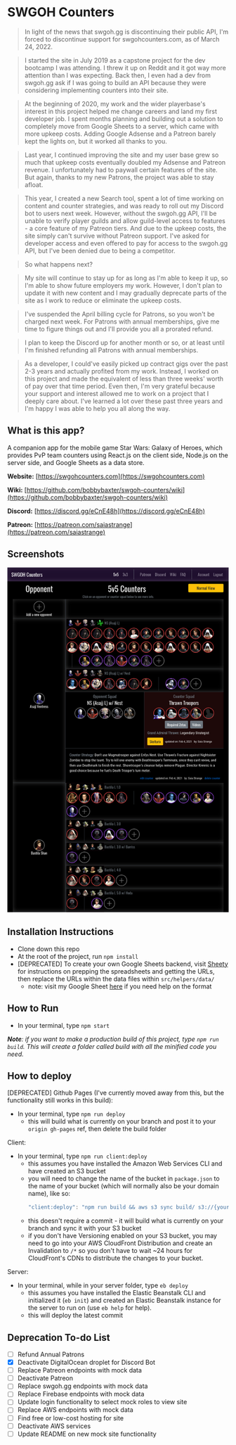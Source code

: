 # SWGOH Counters
> In light of the news that swgoh.gg is discontinuing their public API, I'm forced to discontinue support for swgohcounters.com, as of March 24, 2022.

> I started the site in July 2019 as a capstone project for the dev bootcamp I was attending.  I threw it up on Reddit and it got way more attention than I was expecting.  Back then, I even had a dev from swgoh.gg ask if I was going to build an API because they were considering implementing counters into their site.

> At the beginning of 2020, my work and the wider playerbase's interest in this project helped me change careers and land my first developer job.  I spent months planning and building out a solution to completely move from Google Sheets to a server, which came with more upkeep costs.  Adding Google Adsense and a Patreon barely kept the lights on, but it worked all thanks to you.

> Last year, I continued improving the site and my user base grew so much that upkeep costs eventually doubled my Adsense and Patreon revenue.  I unfortunately had to paywall certain features of the site.  But again, thanks to my new Patrons, the project was able to stay afloat.

> This year, I created a new Search tool, spent a lot of time working on content and counter strategies, and was ready to roll out my Discord bot to users next week.  However, without the swgoh.gg API, I'll be unable to verify player guilds and allow guild-level access to features - a core feature of my Patreon tiers.  And due to the upkeep costs, the site simply can't survive without Patreon support.  I've asked for developer access and even offered to pay for access to the swgoh.gg API, but I've been denied due to being a competitor.

> So what happens next?

> My site will continue to stay up for as long as I'm able to keep it up, so I'm able to show future employers my work.  However, I don't plan to update it with new content and I may gradually deprecate parts of the site as I work to reduce or eliminate the upkeep costs.

> I've suspended the April billing cycle for Patrons, so you won't be charged next week.  For Patrons with annual memberships, give me time to figure things out and I'll provide you all a prorated refund.

> I plan to keep the Discord up for another month or so, or at least until I'm finished refunding all Patrons with annual memberships.

> As a developer, I could've easily picked up contract gigs over the past 2-3 years and actually profited from my work.  Instead, I worked on this project and made the equivalent of less than three weeks' worth of pay over that time period.  Even then, I'm very grateful because your support and interest allowed me to work on a project that I deeply care about.  I've learned a lot over these past three years and I'm happy I was able to help you all along the way.

## What is this app?

A companion app for the mobile game Star Wars: Galaxy of Heroes, which provides PvP team counters using React.js on the client side, Node.js on the server side, and Google Sheets as a data store.

**Website:** [https://swgohcounters.com](https://swgohcounters.com)

**Wiki:** [https://github.com/bobbybaxter/swgoh-counters/wiki](https://github.com/bobbybaxter/swgoh-counters/wiki)

**Discord:** [https://discord.gg/eCnE48h](https://discord.gg/eCnE48h)

**Patreon:** [https://patreon.com/saiastrange](https://patreon.com/saiastrange)

## Screenshots
![image of star wars counters site](https://raw.githubusercontent.com/bobbybaxter/swgoh-counters/master/src/assets/swgohcountersScreenshot.png)

## Installation Instructions
- Clone down this repo
- At the root of the project, run `npm install`
- [DEPRECATED] To create your own Google Sheets backend, visit [Sheety](https://sheety.co/) for instructions on prepping the spreadsheets and getting the URLs, then replace the URLs within the data files within `src/helpers/data/`
  - note: visit my Google Sheet [here](https://docs.google.com/spreadsheets/d/1RVo7ej1PE06FKkwS1q5_slB9YLLQX3EF-dN98MkFmOM/edit#gid=1364839479) if you need help on the format

## How to Run
- In your terminal, type `npm start`

***Note**: if you want to make a production build of this project, type `npm run build`.  This will create a folder called build with all the minified code you need.*

## How to deploy
[DEPRECATED] Github Pages (I've currently moved away from this, but the functionality still works in this build):
- In your terminal, type `npm run deploy`
  - this will build what is currently on your branch and post it to your `origin gh-pages` ref, then delete the build folder

Client:
- In your terminal, type `npm run client:deploy`
  - this assumes you have installed the Amazon Web Services CLI and have created an S3 bucket
  - you will need to change the name of the bucket in `package.json` to the name of your bucket (which will normally also be your domain name), like so:
    ``` javascript
    "client:deploy": "npm run build && aws s3 sync build/ s3://{yourS3bucketname}"
    ```
  - this doesn't require a commit - it will build what is currently on your branch and sync it with your S3 bucket
  - if you don't have Versioning enabled on your S3 bucket, you may need to go into your AWS CloudFront Distribution and create an Invalidation to `/*` so you don't have to wait ~24 hours for CloudFront's CDNs to distribute the changes to your bucket.

Server:
- In your terminal, while in your server folder, type `eb deploy`
  - this assumes you have installed the Elastic Beanstalk CLI and initialized it (`eb init`) and created an Elastic Beanstalk instance for the server to run on (use `eb help` for help).
  - this will deploy the latest commit

## Deprecation To-do List
- [ ] Refund Annual Patrons
- [x] Deactivate DigitalOcean droplet for Discord Bot
- [ ] Replace Patreon endpoints with mock data
- [ ] Deactivate Patreon
- [ ] Replace swgoh.gg endpoints with mock data
- [ ] Replace Firebase endpoints with mock data
- [ ] Update login functionality to select mock roles to view site
- [ ] Replace AWS endpoints with mock data
- [ ] Find free or low-cost hosting for site
- [ ] Deactivate AWS services
- [ ] Update README on new mock site functionality